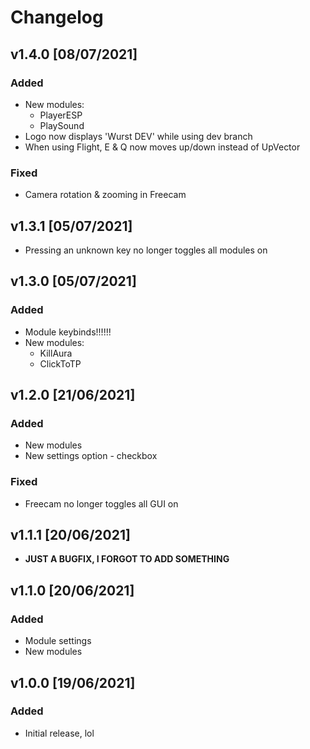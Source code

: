 # Changelog

## v1.4.0 [08/07/2021]
### Added
- New modules:
  * PlayerESP
  * PlaySound
- Logo now displays 'Wurst DEV' while using dev branch
- When using Flight, E & Q now moves up/down instead of UpVector
### Fixed
- Camera rotation & zooming in Freecam

## v1.3.1 [05/07/2021]
- Pressing an unknown key no longer toggles all modules on

## v1.3.0 [05/07/2021]
### Added
- Module keybinds!!!!!!
- New modules:
  * KillAura
  * ClickToTP

## v1.2.0 [21/06/2021]
### Added
- New modules
- New settings option - checkbox
### Fixed
- Freecam no longer toggles all GUI on

## v1.1.1 [20/06/2021]
- **JUST A BUGFIX, I FORGOT TO ADD SOMETHING**

## v1.1.0 [20/06/2021]
### Added
- Module settings
- New modules

## v1.0.0 [19/06/2021]
### Added
- Initial release, lol
